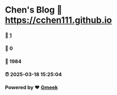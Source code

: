 # Chen's Blog :link: https://cchen111.github.io 
### :page_facing_up: [1](https://cchen111.github.io/tag.html) 
### :speech_balloon: 0 
### :hibiscus: 1984 
### :alarm_clock: 2025-03-18 15:25:04 
### Powered by :heart: [Gmeek](https://github.com/Meekdai/Gmeek)
